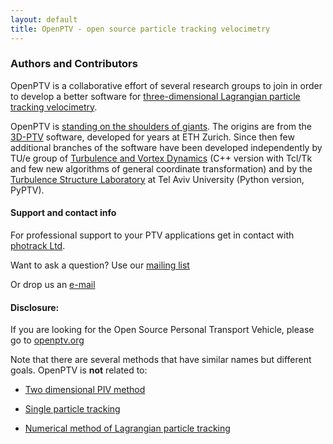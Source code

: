 ```yaml
---
layout: default
title: OpenPTV - open source particle tracking velocimetry
---
```


### Authors and Contributors
OpenPTV is a collaborative effort of several research groups to join in order to develop a better software for [three-dimensional Lagrangian particle tracking velocimetry](http://en.wikipedia.org/wiki/Particle_tracking_velocimetry). 


OpenPTV is [standing on the shoulders of giants](http://en.wikipedia.org/wiki/Standing_on_the_shoulders_of_giants). 
The origins are from the [3D-PTV](http://3dptv.github.com) software, developed for years at ETH Zurich. Since then few additional branches of the software have been developed independently by TU/e group of [Turbulence and Vortex Dynamics](http://www.tue.nl/en/university/departments/applied-physics/research/transport-physics/turbulence-and-vortex-dynamics-wdy/) (C++ version with Tcl/Tk and few new algorithms of general coordinate transformation) and by the [Turbulence Structure Laboratory](http://www.eng.tau.ac.il/turbulencelab) at Tel Aviv University (Python version, PyPTV).</p> 

#### Support and contact info

For professional support to your PTV applications get in contact with [photrack Ltd](http://www.photrack.ch).


Want to ask a question? Use our [mailing list](https://groups.google.com/forum/#!forum/openptv)

Or drop us an [e-mail](openptv@gmail.com)


#### Disclosure:

If you are looking for the Open Source Personal Transport Vehicle, please go to [openptv.org](http://www.openptv.org)


Note that there are several methods that have similar names but different goals. OpenPTV is **not** related to:

* [Two dimensional PIV method](http://en.wikipedia.org/wiki/Particle_tracking_velocimetry)

*  [Single particle tracking](http://en.wikipedia.org/wiki/Single_particle_tracking)

*  [Numerical method of Lagrangian particle tracking](http://en.wikipedia.org/wiki/Lagrangian_particle_tracking)

 

